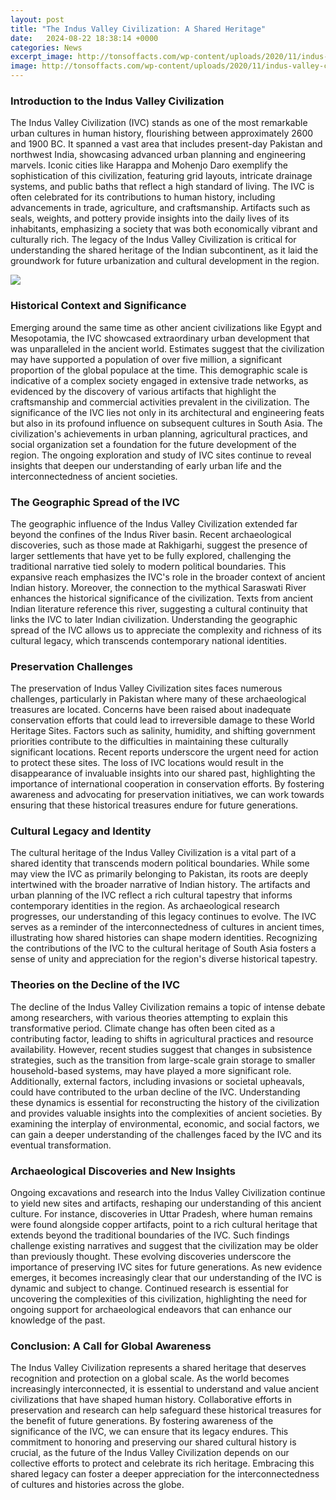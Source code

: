 ```yaml
---
layout: post
title: "The Indus Valley Civilization: A Shared Heritage"
date:   2024-08-22 18:38:14 +0000
categories: News
excerpt_image: http://tonsoffacts.com/wp-content/uploads/2020/11/indus-valley-civilization_506257-1200x675-1-1180x664.jpg
image: http://tonsoffacts.com/wp-content/uploads/2020/11/indus-valley-civilization_506257-1200x675-1-1180x664.jpg
---
```


### Introduction to the Indus Valley Civilization
The Indus Valley Civilization (IVC) stands as one of the most remarkable urban cultures in human history, flourishing between approximately 2600 and 1900 BC. It spanned a vast area that includes present-day Pakistan and northwest India, showcasing advanced urban planning and engineering marvels. Iconic cities like Harappa and Mohenjo Daro exemplify the sophistication of this civilization, featuring grid layouts, intricate drainage systems, and public baths that reflect a high standard of living.
The IVC is often celebrated for its contributions to human history, including advancements in trade, agriculture, and craftsmanship. Artifacts such as seals, weights, and pottery provide insights into the daily lives of its inhabitants, emphasizing a society that was both economically vibrant and culturally rich. The legacy of the Indus Valley Civilization is critical for understanding the shared heritage of the Indian subcontinent, as it laid the groundwork for future urbanization and cultural development in the region.

![](http://tonsoffacts.com/wp-content/uploads/2020/11/indus-valley-civilization_506257-1200x675-1-1180x664.jpg)
### Historical Context and Significance
Emerging around the same time as other ancient civilizations like Egypt and Mesopotamia, the IVC showcased extraordinary urban development that was unparalleled in the ancient world. Estimates suggest that the civilization may have supported a population of over five million, a significant proportion of the global populace at the time. This demographic scale is indicative of a complex society engaged in extensive trade networks, as evidenced by the discovery of various artifacts that highlight the craftsmanship and commercial activities prevalent in the civilization.
The significance of the IVC lies not only in its architectural and engineering feats but also in its profound influence on subsequent cultures in South Asia. The civilization's achievements in urban planning, agricultural practices, and social organization set a foundation for the future development of the region. The ongoing exploration and study of IVC sites continue to reveal insights that deepen our understanding of early urban life and the interconnectedness of ancient societies.
### The Geographic Spread of the IVC
The geographic influence of the Indus Valley Civilization extended far beyond the confines of the Indus River basin. Recent archaeological discoveries, such as those made at Rakhigarhi, suggest the presence of larger settlements that have yet to be fully explored, challenging the traditional narrative tied solely to modern political boundaries. This expansive reach emphasizes the IVC's role in the broader context of ancient Indian history.
Moreover, the connection to the mythical Saraswati River enhances the historical significance of the civilization. Texts from ancient Indian literature reference this river, suggesting a cultural continuity that links the IVC to later Indian civilization. Understanding the geographic spread of the IVC allows us to appreciate the complexity and richness of its cultural legacy, which transcends contemporary national identities.
### Preservation Challenges
The preservation of Indus Valley Civilization sites faces numerous challenges, particularly in Pakistan where many of these archaeological treasures are located. Concerns have been raised about inadequate conservation efforts that could lead to irreversible damage to these World Heritage Sites. Factors such as salinity, humidity, and shifting government priorities contribute to the difficulties in maintaining these culturally significant locations.
Recent reports underscore the urgent need for action to protect these sites. The loss of IVC locations would result in the disappearance of invaluable insights into our shared past, highlighting the importance of international cooperation in conservation efforts. By fostering awareness and advocating for preservation initiatives, we can work towards ensuring that these historical treasures endure for future generations.
### Cultural Legacy and Identity
The cultural heritage of the Indus Valley Civilization is a vital part of a shared identity that transcends modern political boundaries. While some may view the IVC as primarily belonging to Pakistan, its roots are deeply intertwined with the broader narrative of Indian history. The artifacts and urban planning of the IVC reflect a rich cultural tapestry that informs contemporary identities in the region.
As archaeological research progresses, our understanding of this legacy continues to evolve. The IVC serves as a reminder of the interconnectedness of cultures in ancient times, illustrating how shared histories can shape modern identities. Recognizing the contributions of the IVC to the cultural heritage of South Asia fosters a sense of unity and appreciation for the region's diverse historical tapestry.
### Theories on the Decline of the IVC
The decline of the Indus Valley Civilization remains a topic of intense debate among researchers, with various theories attempting to explain this transformative period. Climate change has often been cited as a contributing factor, leading to shifts in agricultural practices and resource availability. However, recent studies suggest that changes in subsistence strategies, such as the transition from large-scale grain storage to smaller household-based systems, may have played a more significant role.
Additionally, external factors, including invasions or societal upheavals, could have contributed to the urban decline of the IVC. Understanding these dynamics is essential for reconstructing the history of the civilization and provides valuable insights into the complexities of ancient societies. By examining the interplay of environmental, economic, and social factors, we can gain a deeper understanding of the challenges faced by the IVC and its eventual transformation.
### Archaeological Discoveries and New Insights
Ongoing excavations and research into the Indus Valley Civilization continue to yield new sites and artifacts, reshaping our understanding of this ancient culture. For instance, discoveries in Uttar Pradesh, where human remains were found alongside copper artifacts, point to a rich cultural heritage that extends beyond the traditional boundaries of the IVC. Such findings challenge existing narratives and suggest that the civilization may be older than previously thought.
These evolving discoveries underscore the importance of preserving IVC sites for future generations. As new evidence emerges, it becomes increasingly clear that our understanding of the IVC is dynamic and subject to change. Continued research is essential for uncovering the complexities of this civilization, highlighting the need for ongoing support for archaeological endeavors that can enhance our knowledge of the past.
### Conclusion: A Call for Global Awareness
The Indus Valley Civilization represents a shared heritage that deserves recognition and protection on a global scale. As the world becomes increasingly interconnected, it is essential to understand and value ancient civilizations that have shaped human history. Collaborative efforts in preservation and research can help safeguard these historical treasures for the benefit of future generations.
By fostering awareness of the significance of the IVC, we can ensure that its legacy endures. This commitment to honoring and preserving our shared cultural history is crucial, as the future of the Indus Valley Civilization depends on our collective efforts to protect and celebrate its rich heritage. Embracing this shared legacy can foster a deeper appreciation for the interconnectedness of cultures and histories across the globe.